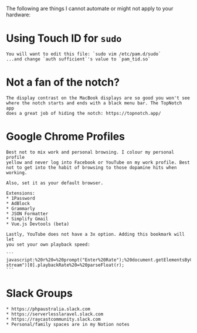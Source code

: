 The following are things I cannot automate or might not apply to your hardware:

# Using Touch ID for `sudo`

    You will want to edit this file: `sudo vim /etc/pam.d/sudo`
    ...and change `auth sufficient`'s value to `pam_tid.so`

# Not a fan of the notch?

    The display contrast on the MacBook displays are so good you won't see
    where the notch starts and ends with a black menu bar. The TopNotch app
    does a great job of hiding the notch: https://topnotch.app/

# Google Chrome Profiles

    Best not to mix work and personal browsing. I colour my personal profile
    yellow and never log into Facebook or YouTube on my work profile. Best
    not to get into the habit of browsing to those dopamine hits when working.

    Also, set it as your default browser.

    Extensions:
    * 1Password
    * AdBlock
    * Grammarly
    * JSON Formatter
    * Simplify Gmail
    * Vue.js Devtools (beta)

    Lastly, YouTube does not have a 3x option. Adding this bookmark will let
    you set your own playback speed:

    ```
    javascript:%20r%20=%20prompt("Enter%20Rate");%20document.getElementsByClassName("video-stream")[0].playbackRate%20=%20parseFloat(r);
    ```

# Slack Groups

    * https://phpaustralia.slack.com
    * https://serverlesslaravel.slack.com
    * https://raycastcommunity.slack.com
    * Personal/family spaces are in my Notion notes
